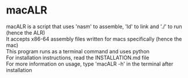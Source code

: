 # macALR
macALR is a script that uses 'nasm' to assemble, 'ld' to link and './' to run (hence the ALR)  
It accepts x86-64 assembly files written for macs specifically (hence the mac)  
This program runs as a terminal command and uses python  
For installation instructions, read the INSTALLATION.md file  
For more information on usage, type 'macALR -h' in the terminal after installation  
